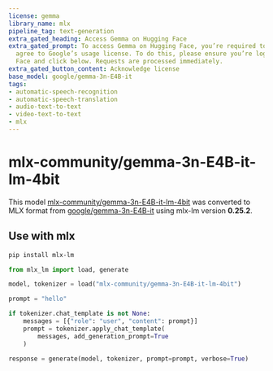 ```yaml
---
license: gemma
library_name: mlx
pipeline_tag: text-generation
extra_gated_heading: Access Gemma on Hugging Face
extra_gated_prompt: To access Gemma on Hugging Face, you’re required to review and
  agree to Google’s usage license. To do this, please ensure you’re logged in to Hugging
  Face and click below. Requests are processed immediately.
extra_gated_button_content: Acknowledge license
base_model: google/gemma-3n-E4B-it
tags:
- automatic-speech-recognition
- automatic-speech-translation
- audio-text-to-text
- video-text-to-text
- mlx
---
```


# mlx-community/gemma-3n-E4B-it-lm-4bit

This model [mlx-community/gemma-3n-E4B-it-lm-4bit](https://huggingface.co/mlx-community/gemma-3n-E4B-it-lm-4bit) was
converted to MLX format from [google/gemma-3n-E4B-it](https://huggingface.co/google/gemma-3n-E4B-it)
using mlx-lm version **0.25.2**.

## Use with mlx

```bash
pip install mlx-lm
```

```python
from mlx_lm import load, generate

model, tokenizer = load("mlx-community/gemma-3n-E4B-it-lm-4bit")

prompt = "hello"

if tokenizer.chat_template is not None:
    messages = [{"role": "user", "content": prompt}]
    prompt = tokenizer.apply_chat_template(
        messages, add_generation_prompt=True
    )

response = generate(model, tokenizer, prompt=prompt, verbose=True)
```
